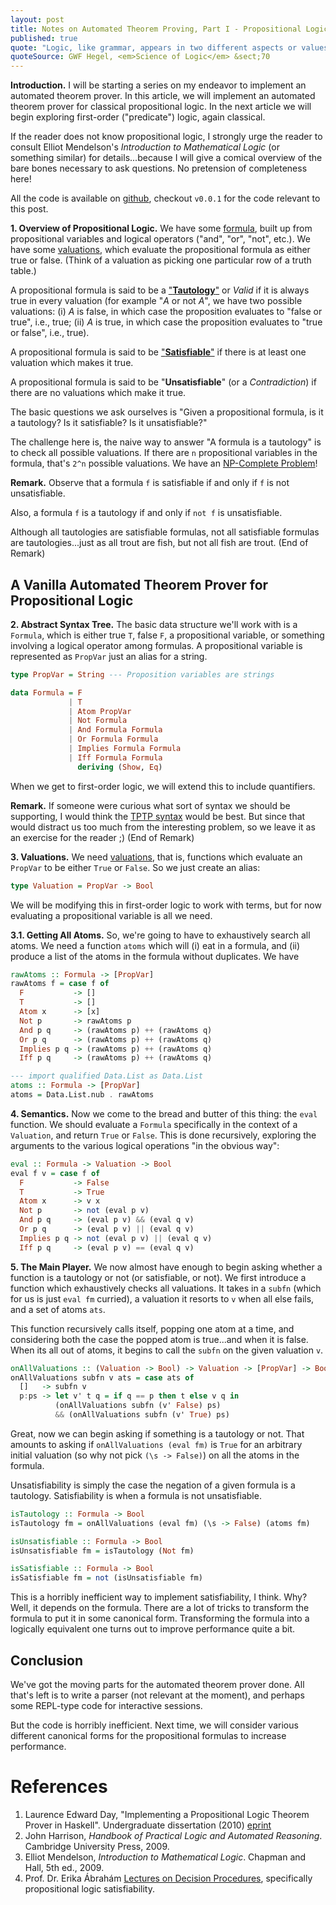 ```yaml
---
layout: post
title: Notes on Automated Theorem Proving, Part I - Propositional Logic
published: true
quote: "Logic, like grammar, appears in two different aspects or values. It is one thing for him who comes to it for the first time, but it is another thing for him who comes back to it from the sciences. He who begins the study of grammar finds in its forms and laws dry abstractions, arbitrary rules. On the other hand, he who has mastered a language and at the same time has a comparative knowledge of other languages, he alone can make contact with the spirit and culture of a people through the grammar of its language. Similarly, he who approaches this science at first finds in logic an isolated system of abstractions which, confined within itself, does not embrace within its scope the other knowledges and sciences."
quoteSource: GWF Hegel, <em>Science of Logic</em> &sect;70
---
```


**Introduction.**
I will be starting a series on my endeavor to implement an automated theorem prover. In this article, we will implement an automated theorem prover for classical propositional logic. In the next article we will begin exploring first-order ("predicate") logic, again classical. 

If the reader does not know propositional logic, I strongly urge the reader to consult Elliot Mendelson's *Introduction to Mathematical Logic* (or something similar) for details...because I will give a comical overview of the bare bones necessary to ask questions. No pretension of completeness here!

All the code is available on [github](https://github.com/pqnelson/surak), checkout `v0.0.1` for the code relevant to this post.

**1. Overview of Propositional Logic.** 
We have some [formula](http://en.wikipedia.org/wiki/Propositional_formula), built up from propositional variables and logical operators ("and", "or", "not", etc.). We have some [valuations](http://en.wikipedia.org/wiki/Valuation_%28logic%29), which evaluate the propositional formula as either true or false. (Think of a valuation as picking one particular row of a truth table.)

A propositional formula is said to be a ["**Tautology**"](http://en.wikipedia.org/wiki/Tautology_(logic)) or *Valid* if it is always true in every valuation (for example "*A* or not *A*", we have two possible valuations: (i) *A* is false, in which case the proposition evaluates to "false or true", i.e., true; (ii) *A* is true, in which case the proposition evaluates to "true or false", i.e., true).

A propositional formula is said to be ["**Satisfiable**"](http://en.wikipedia.org/wiki/Satisfiability) if there is at least one valuation which makes it true.

A propositional formula is said to be "**Unsatisfiable**" (or a *Contradiction*) if there are no valuations which make it true.

The basic questions we ask ourselves is "Given a propositional formula, is it a tautology? Is it satisfiable? Is it unsatisfiable?"

The challenge here is, the naive way to answer "A formula is a tautology" is to check all possible valuations. If there are `n` propositional variables in the formula, that's `2^n` possible valuations. We have an [NP-Complete Problem](http://en.wikipedia.org/wiki/Boolean_satisfiability_problem)!

**Remark.** Observe that a formula `f` is satisfiable if and only if `f` is not unsatisfiable.

Also, a formula `f` is a tautology if and only if `not f` is unsatisfiable.

Although all tautologies are satisfiable formulas, not all satisfiable formulas are tautologies...just as all trout are fish, but not all fish are trout. (End of Remark)

## A Vanilla Automated Theorem Prover for Propositional Logic

**2. Abstract Syntax Tree.** The basic data structure we'll work with is a `Formula`, which is either true `T`, false `F`, a propositional variable, or something involving a logical operator among formulas. A propositional variable is represented as `PropVar` just an alias for a string.

```haskell
type PropVar = String --- Proposition variables are strings

data Formula = F
             | T
             | Atom PropVar
             | Not Formula
             | And Formula Formula
             | Or Formula Formula
             | Implies Formula Formula
             | Iff Formula Formula
               deriving (Show, Eq)
```

When we get to first-order logic, we will extend this to include quantifiers.

**Remark.** If someone were curious what sort of syntax we should be supporting, I would think the [TPTP syntax](http://www.cs.miami.edu/~tptp/TPTP/SyntaxBNF.html) would be best. But since that would distract us too much from the interesting problem, so we leave it as an exercise for the reader ;) (End of Remark)

**3. Valuations.** We need [valuations](http://en.wikipedia.org/wiki/Valuation_%28logic%29), that is, functions which evaluate an `PropVar` to be either `True` or `False`. So we just create an alias:

```haskell
type Valuation = PropVar -> Bool
```

We will be modifying this in first-order logic to work with terms, but for now evaluating a propositional variable is all we need.

**3.1. Getting All Atoms.** So, we're going to have to exhaustively search all atoms. We need a function `atoms` which will (i) eat in a formula, and (ii) produce a list of the atoms in the formula without duplicates. We have

```haskell
rawAtoms :: Formula -> [PropVar]
rawAtoms f = case f of
  F           -> []
  T           -> []
  Atom x      -> [x]
  Not p       -> rawAtoms p
  And p q     -> (rawAtoms p) ++ (rawAtoms q)
  Or p q      -> (rawAtoms p) ++ (rawAtoms q)
  Implies p q -> (rawAtoms p) ++ (rawAtoms q)
  Iff p q     -> (rawAtoms p) ++ (rawAtoms q)

--- import qualified Data.List as Data.List
atoms :: Formula -> [PropVar]
atoms = Data.List.nub . rawAtoms
```

**4. Semantics.** Now we come to the bread and butter of this thing: the `eval` function. We should evaluate a `Formula` specifically in the context  of a `Valuation`, and return `True` or `False`. This is done recursively, exploring the arguments to the various logical operations "in the obvious way":

```haskell
eval :: Formula -> Valuation -> Bool
eval f v = case f of
  F           -> False
  T           -> True
  Atom x      -> v x
  Not p       -> not (eval p v)
  And p q     -> (eval p v) && (eval q v)
  Or p q      -> (eval p v) || (eval q v)
  Implies p q -> not (eval p v) || (eval q v)
  Iff p q     -> (eval p v) == (eval q v)
```

**5. The Main Player.** We now almost have enough to begin asking whether a function is a tautology or not (or satisfiable, or not). We first introduce a function which exhaustively checks all valuations. It takes in a `subfn` (which for us is just `eval fm` curried), a valuation it resorts to `v` when all else fails, and a set of atoms `ats`.

This function recursively calls itself, popping one atom at a time, and considering both the case the popped atom is true...and when it is false. When its all out of atoms, it begins to call the `subfn` on the given valuation `v`.

```haskell
onAllValuations :: (Valuation -> Bool) -> Valuation -> [PropVar] -> Bool
onAllValuations subfn v ats = case ats of
  []   -> subfn v
  p:ps -> let v' t q = if q == p then t else v q in
          (onAllValuations subfn (v' False) ps)
          && (onAllValuations subfn (v' True) ps)
```

Great, now we can begin asking if something is a tautology or not. That amounts to asking if `onAllValuations (eval fm)` is `True` for an arbitrary initial valuation (so why not pick `(\s -> False)`) on all the atoms in the formula.

Unsatisfiability is simply the case the negation of a given formula is a tautology. Satisfiability is when a formula is not unsatisfiable.

```haskell
isTautology :: Formula -> Bool
isTautology fm = onAllValuations (eval fm) (\s -> False) (atoms fm)

isUnsatisfiable :: Formula -> Bool
isUnsatisfiable fm = isTautology (Not fm)

isSatisfiable :: Formula -> Bool
isSatisfiable fm = not (isUnsatisfiable fm)
```

This is a horribly inefficient way to implement satisfiability, I think. Why? Well, it depends on the formula. There are a lot of tricks to transform the formula to put it in some canonical form. Transforming the formula into a logically equivalent one turns out to improve performance quite a bit.

## Conclusion

We've got the moving parts for the automated theorem prover done. All that's left is to write a parser (not relevant at the moment), and perhaps some REPL-type code for interactive sessions.

But the code is horribly inefficient. Next time, we will consider various different canonical forms for the propositional formulas to increase performance.

# References
1. Laurence Edward Day,
   "Implementing a Propositional Logic Theorem Prover in Haskell".
   Undergraduate dissertation (2010)
   [eprint](http://www.cs.nott.ac.uk/~led/papers/led_bsc_dissertation.pdf)
2. John Harrison,
   *Handbook of Practical Logic and Automated Reasoning*.
   Cambridge University Press, 2009.
3. Elliot Mendelson,
   *Introduction to Mathematical Logic*.
   Chapman and Hall, 5th ed., 2009.
4. Prof. Dr. Erika Ábrahám
   [Lectures on Decision Procedures](http://www.decision-procedures.org/slides/),
   specifically propositional logic satisfiability.
